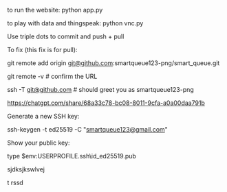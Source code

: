 to run the website: python app.py

to play with data and thingspeak: python vnc.py 



Use triple dots to commit and push + pull



To fix (this fix is for pull):

git remote add origin git@github.com:smartqueue123-png/smart_queue.git

git remote -v           # confirm the URL

ssh -T git@github.com   # should greet you as smartqueue123-png

https://chatgpt.com/share/68a33c78-bc08-8011-9cfa-a0a00daa791b 



Generate a new SSH key:

ssh-keygen -t ed25519 -C "smartqueue123@gmail.com"

Show your public key:

type $env:USERPROFILE\.ssh\id_ed25519.pub

sjdksjkswlvej

t
rssd